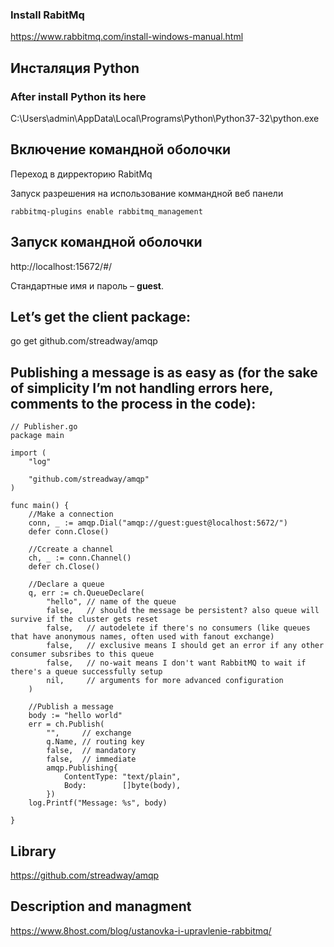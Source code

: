 ### Install RabitMq
https://www.rabbitmq.com/install-windows-manual.html


## Инсталяция Python

### After install Python its here
C:\Users\admin\AppData\Local\Programs\Python\Python37-32\python.exe


## Включение командной оболочки
Переход в дирректорию RabitMq 

Запуск разрешения на использование коммандной веб панели
```
rabbitmq-plugins enable rabbitmq_management
```

## Запуск командной оболочки
http://localhost:15672/#/

Стандартные имя и пароль – **guest**.


## Let’s get the client package:

go get github.com/streadway/amqp


## Publishing a message is as easy as (for the sake of simplicity I’m not handling errors here, comments to the process in the code):

```golang
// Publisher.go
package main

import (
    "log"

    "github.com/streadway/amqp"
)

func main() {
    //Make a connection
    conn, _ := amqp.Dial("amqp://guest:guest@localhost:5672/")
    defer conn.Close()

    //Ccreate a channel
    ch, _ := conn.Channel()
    defer ch.Close()

    //Declare a queue
    q, err := ch.QueueDeclare(
        "hello", // name of the queue
        false,   // should the message be persistent? also queue will survive if the cluster gets reset
        false,   // autodelete if there's no consumers (like queues that have anonymous names, often used with fanout exchange)
        false,   // exclusive means I should get an error if any other consumer subsribes to this queue
        false,   // no-wait means I don't want RabbitMQ to wait if there's a queue successfully setup
        nil,     // arguments for more advanced configuration
    )

    //Publish a message
    body := "hello world"
    err = ch.Publish(
        "",     // exchange
        q.Name, // routing key
        false,  // mandatory
        false,  // immediate
        amqp.Publishing{
            ContentType: "text/plain",
            Body:        []byte(body),
        })
    log.Printf("Message: %s", body)

}
```

## Library
https://github.com/streadway/amqp


## Description and managment
https://www.8host.com/blog/ustanovka-i-upravlenie-rabbitmq/
